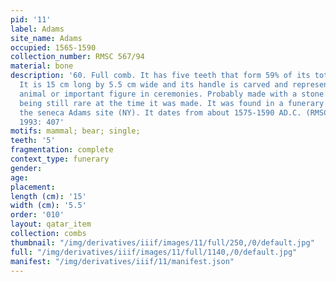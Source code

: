```yaml
---
pid: '11'
label: Adams
site_name: Adams
occupied: 1565-1590
collection_number: RMSC 567/94
material: bone
description: '60. Full comb. It has five teeth that form 59% of its total length.
  It is 15 cm long by 5.5 cm wide and its handle is carved and represents a bear clan
  animal or important figure in ceremonies. Probably made with a stone knife metal
  being still rare at the time it was made. It was found in a funerary context on
  the seneca Adams site (NY). It dates from about 1575-1590 AD.C. (RMSC 567/94). (folsom
  1993: 407'
motifs: mammal; bear; single;
teeth: '5'
fragmentation: complete
context_type: funerary
gender:
age:
placement:
length (cm): '15'
width (cm): '5.5'
order: '010'
layout: qatar_item
collection: combs
thumbnail: "/img/derivatives/iiif/images/11/full/250,/0/default.jpg"
full: "/img/derivatives/iiif/images/11/full/1140,/0/default.jpg"
manifest: "/img/derivatives/iiif/11/manifest.json"
---
```

